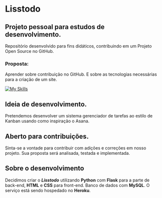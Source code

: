 # Lisstodo
## Projeto pessoal para estudos de desenvolvimento.

Repositório desenvolvido para fins didáticos, contribuindo em um Projeto Open Source no GitHub.

### Proposta:
Aprender sobre contribuição no GitHub. E sobre as tecnologias necessárias para a criação de um site.


[![My Skills](https://skillicons.dev/icons?i=py,html,css,heroku,vscode,mysql)](https://skillicons.dev)

## Ideia de desenvolvimento.

Pretendemos desenvolver um sistema gerenciador de tarefas ao estilo de Kanban usando como inspiração o Asana.

## Aberto para contribuições.

Sinta-se a vontade para contribuir com adições e correções em nosso projeto. Sua proposta será analisada, testada e implementada.

## Sobre o desenvolvimento
Decidimos criar o **_Lisstodo_** utilizando **Python** com **Flask** para a parte de back-end, **HTML** e **CSS** para front-end. Banco de dados com **MySQL**. O serviço está sendo hospedado no **Heroku**.